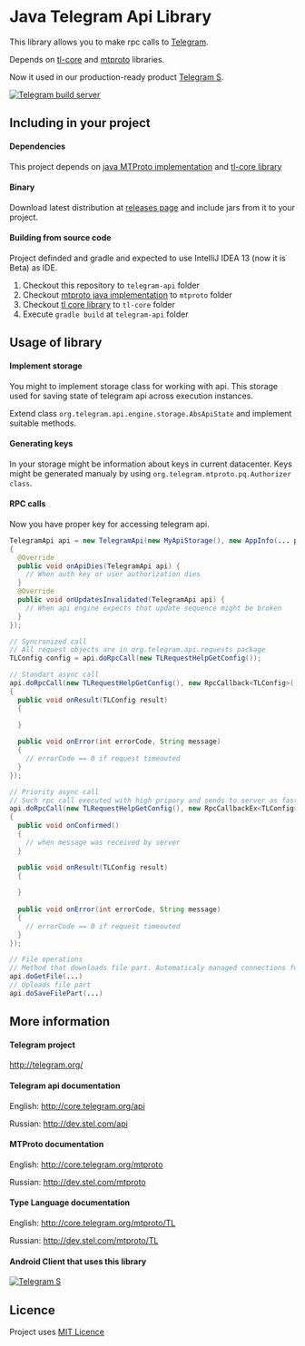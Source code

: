 Java Telegram Api Library
============

This library allows you to make rpc calls to [Telegram](http://telegram.org).

Depends on [tl-core](https://github.com/ex3ndr/telegram-tl-core) and [mtproto](https://github.com/ex3ndr/telegram-mt) libraries.

Now it used in our production-ready product [Telegram S](https://play.google.com/store/apps/details?id=org.telegram.android).

[![Telegram build server](http://ci.81port.com/app/rest/builds/buildType:%28id:TelegramNetworking_JavaTelegramApi%29/statusIcon)](http://ci.81port.com/viewType.html?buildTypeId=TelegramNetworking_JavaTelegramApi)

Including in your project
------------
#### Dependencies

This project depends on [java MTProto implementation](https://github.com/ex3ndr/telegram-mt) and [tl-core library](https://github.com/ex3ndr/telegram-tl-core)

#### Binary
Download latest distribution at [releases page](https://github.com/ex3ndr/telegram-api/releases) and include jars from it to your project.

#### Building from source code

Project definded and gradle and expected to use IntelliJ IDEA 13 (now it is Beta) as IDE.

1. Checkout this repository to ````telegram-api```` folder
2. Checkout [mtproto java implementation](https://github.com/ex3ndr/telegram-mt) to ````mtproto```` folder
3. Checkout [tl core library](https://github.com/ex3ndr/telegram-tl-core) to ````tl-core```` folder
4. Execute ```gradle build``` at ```telegram-api``` folder

Usage of library
------------
#### Implement storage

You might to implement storage class for working with api. This storage used for saving state of telegram api across execution instances.

Extend class ````org.telegram.api.engine.storage.AbsApiState```` and implement suitable methods.

#### Generating keys
In your storage might be information about keys in current datacenter.
Keys might be generated manualy by using ````org.telegram.mtproto.pq.Authorizer class````.

#### RPC calls
Now you have proper key for accessing telegram api.

```java
TelegramApi api = new TelegramApi(new MyApiStorage(), new AppInfo(... put application information here...), new ApiCallback()
{
  @Override
  public void onApiDies(TelegramApi api) {
    // When auth key or user authorization dies
  }
  @Override
  public void onUpdatesInvalidated(TelegramApi api) {
    // When api engine expects that update sequence might be broken  
  }
});

// Syncronized call
// All request objects are in org.telegram.api.requests package
TLConfig config = api.doRpcCall(new TLRequestHelpGetConfig());

// Standart async call
api.doRpcCall(new TLRequestHelpGetConfig(), new RpcCallback<TLConfig>()
{
  public void onResult(TLConfig result)
  {
    
  }

  public void onError(int errorCode, String message)
  {
    // errorCode == 0 if request timeouted  
  }
});

// Priority async call
// Such rpc call executed with high pripory and sends to server as fast as possible this may improve message delivery speed
api.doRpcCall(new TLRequestHelpGetConfig(), new RpcCallbackEx<TLConfig>()
{
  public void onConfirmed()
  {
    // when message was received by server
  }

  public void onResult(TLConfig result)
  {
    
  }
  
  public void onError(int errorCode, String message)
  {
    // errorCode == 0 if request timeouted  
  }
});

// File operations
// Method that downloads file part. Automaticaly managed connections for file operations, automaticaly create keys for dc if there is no one.
api.doGetFile(...)
// Uploads file part
api.doSaveFilePart(...)
```

More information
----------------
#### Telegram project

http://telegram.org/

#### Telegram api documentation

English: http://core.telegram.org/api

Russian: http://dev.stel.com/api

#### MTProto documentation

English: http://core.telegram.org/mtproto

Russian: http://dev.stel.com/mtproto

#### Type Language documentation

English: http://core.telegram.org/mtproto/TL

Russian: http://dev.stel.com/mtproto/TL

#### Android Client that uses this library

[![Telegram S](https://developer.android.com/images/brand/en_generic_rgb_wo_45.png)](https://play.google.com/store/apps/details?id=org.telegram.android "Telegram S")

Licence
----------------
Project uses [MIT Licence](LICENCE)
